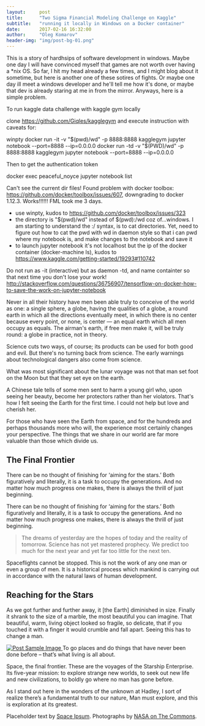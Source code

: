 ```yaml
---
layout:     post
title:      "Two Sigma Financial Modeling Challenge on Kaggle"
subtitle:   "running it locally in Windows on a Docker container"
date:       2017-02-16 16:32:00
author:     "Oleg Komarov"
header-img: "img/post-bg-01.png"
---
```

This is a story of hardhsips of software development in windows. Maybe one day I will have convinced myself that games are not worth over having a *nix OS. So far, I hit my head already a few times, and I might blog about it sometime, but here is another one of these sotires of fights. Or maybe one day ill meet a windows developer and he'll tell me how it's done, or maybe that dev is already staring at me in from the mirror. Anyways, here is a simple problem. 

To run kaggle data challenge with kaggle gym locally

clone https://github.com/Giqles/kagglegym and execute instruction with caveats for:

winpty docker run -it -v "$(pwd)/wd" -p 8888:8888 kagglegym jupyter notebook --port=8888 --ip=0.0.0.0
docker run -td -v "$(PWD)/wd" -p 8888:8888 kagglegym jupyter notebook --port=8888 --ip=0.0.0.0

Then to get the authentication token 

docker exec peaceful_noyce jupyter notebook list 

Can't see the current dir files! Found problem with docker toolbox: https://github.com/docker/toolbox/issues/607, downgrading to docker 1.12.3. Works!!!!!! FML took me 3 days.

- use winpty, kudos to https://github.com/docker/toolbox/issues/323
- the directory is "$(pwd)/wd" instead of $(pwd):/wd coz of...windows. I am starting to understand the :/ syntax, is to cat directories. Yet, need to figure out how to cat the pwd with wd in daemon style so that i can pwd where my notebook is, and make changes to the notebook and save it
- to launch jupyter notebook it's not localhost but the ip of the docker container (docker-machine ls), kudos to https://www.kaggle.com/getting-started/19293#110742 

Do not run as -it (interactive) but as daemon -td, and name containter so that next time you don't lose your work!
http://stackoverflow.com/questions/36756907/tensorflow-on-docker-how-to-save-the-work-on-jupyter-notebook

<p>Never in all their history have men been able truly to conceive of the world as one: a single sphere, a globe, having the qualities of a globe, a round earth in which all the directions eventually meet, in which there is no center because every point, or none, is center — an equal earth which all men occupy as equals. The airman's earth, if free men make it, will be truly round: a globe in practice, not in theory.</p>

<p>Science cuts two ways, of course; its products can be used for both good and evil. But there's no turning back from science. The early warnings about technological dangers also come from science.</p>

<p>What was most significant about the lunar voyage was not that man set foot on the Moon but that they set eye on the earth.</p>

<p>A Chinese tale tells of some men sent to harm a young girl who, upon seeing her beauty, become her protectors rather than her violators. That's how I felt seeing the Earth for the first time. I could not help but love and cherish her.</p>

<p>For those who have seen the Earth from space, and for the hundreds and perhaps thousands more who will, the experience most certainly changes your perspective. The things that we share in our world are far more valuable than those which divide us.</p>

<h2 class="section-heading">The Final Frontier</h2>

<p>There can be no thought of finishing for ‘aiming for the stars.’ Both figuratively and literally, it is a task to occupy the generations. And no matter how much progress one makes, there is always the thrill of just beginning.</p>

<p>There can be no thought of finishing for ‘aiming for the stars.’ Both figuratively and literally, it is a task to occupy the generations. And no matter how much progress one makes, there is always the thrill of just beginning.</p>

<blockquote>The dreams of yesterday are the hopes of today and the reality of tomorrow. Science has not yet mastered prophecy. We predict too much for the next year and yet far too little for the next ten.</blockquote>

<p>Spaceflights cannot be stopped. This is not the work of any one man or even a group of men. It is a historical process which mankind is carrying out in accordance with the natural laws of human development.</p>

<h2 class="section-heading">Reaching for the Stars</h2>

<p>As we got further and further away, it [the Earth] diminished in size. Finally it shrank to the size of a marble, the most beautiful you can imagine. That beautiful, warm, living object looked so fragile, so delicate, that if you touched it with a finger it would crumble and fall apart. Seeing this has to change a man.</p>

<a href="#">
    <img src="{{ site.baseurl }}/img/post-sample-image.jpg" alt="Post Sample Image">
</a>
<span class="caption text-muted">To go places and do things that have never been done before – that’s what living is all about.</span>

<p>Space, the final frontier. These are the voyages of the Starship Enterprise. Its five-year mission: to explore strange new worlds, to seek out new life and new civilizations, to boldly go where no man has gone before.</p>

<p>As I stand out here in the wonders of the unknown at Hadley, I sort of realize there’s a fundamental truth to our nature, Man must explore, and this is exploration at its greatest.</p>

<p>Placeholder text by <a href="http://spaceipsum.com/">Space Ipsum</a>. Photographs by <a href="https://www.flickr.com/photos/nasacommons/">NASA on The Commons</a>.</p>
